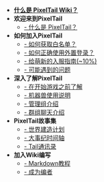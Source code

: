 * [**什么是 PixelTail Wiki？**](/zh-cn/index.md)
* **欢迎来到PixelTail**
  - [- 什么是 PixelTail？](/zh-cn/introduction.md)
* **如何加入PixelTail**
  - [- 如何获取白名单？](/zh-cn/getting-start/whitelist.md)
  - [- 如何正确使用外置登录？](/zh-cn/getting-start/littleskin.md)
  - [- 给萌新的入服指南(~10%)](/zh-cn/getting-start/newbie.md)
  - [- 可能遇到的问题](/zh-cn/getting-start/some-problems.md)
* **深入了解PixelTail**
  - [- 在开始游戏之前了解]()
  - [- 机器兽使用说明]()
  - [- 管理组介绍]()
  - [- 群组聊天介绍]()
* **PixelTail故事集**
  - [- 世界建造计划]()
  - [- 大事纪时间轴]()
  - [- Tail通讯录]()
* **加入Wiki编写**
  - [- Markdown教程]()
  - [- 成为编者]()